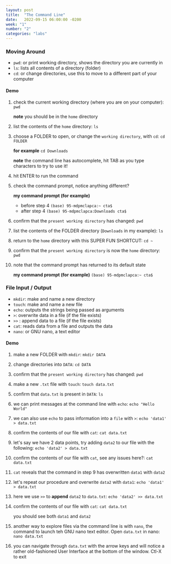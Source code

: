 ```yaml
---
layout: post
title:  "The Command Line"
date:   2022-09-15 06:00:00 -0200
week: "1"
number: "2"
categories: "labs"
---
```


### Moving Around
* `pwd`: or print working directory, shows the directory you are currently in
* `ls`: lists all contents of a directory (folder)
* `cd`: or change directories, use this to move to a different part of your computer


#### Demo
1. check the current working directory (where you are on your computer): `pwd`

    **note** you should be in the `home` directory
2. list the contents of the `home` directory: `ls`
3. choose a FOLDER to open, or change the `working directory`, with `cd`: `cd FOLDER`

    **for example** `cd Downloads`

    **note** the command line has autocomplete, hit TAB as you type characters to try to use it!

4. hit ENTER to run the command
5. check the command prompt, notice anything different?

    **my command prompt (for example)**
    * before step 4 `(base) 95-mdpmclapca:~ cta$`
    * after step 4 `(base) 95-mdpmclapca:Downloads cta$`
6. confirm that the `present working directory` has changed: `pwd`
7. list the contents of the FOLDER directory (`Downloads` in my example): `ls`
8. return to the `home` directory with this SUPER FUN SHORTCUT: `cd ~`
9. confirm that the `present working directory` is now the `home` directory: `pwd`
10. note that the command prompt has returned to its default state

    **my command prompt (for example)** `(base) 95-mdpmclapca:~ cta$`


### File Input / Output

* `mkdir`: make and name a new directory
* `touch`: make and name a new file
* `echo`: outputs the strings being passed as arguments
* `>`: overwrite data in a file (if the file exists)
* `>>` : append data to a file (if the file exists)
* `cat`: reads data from a file and outputs the data
* `nano`: or GNU nano, a text editor


#### Demo
1. make a new FOLDER with `mkdir`: `mkdir DATA`
2. change directories into `DATA`: `cd DATA`
3. confirm that the `present working directory` has changed: `pwd`
4. make a new `.txt` file with `touch`: `touch data.txt`
5. confirm that `data.txt` is present in `DATA`: `ls`
6. we can print messages at the command line with `echo`: `echo "Hello World"`
7. we can also use `echo` to pass information into a `file` with `>`: `echo 'data1' > data.txt`
8. confirm the contents of our file with `cat`: `cat data.txt`
9. let's say we have 2 data points, try adding `data2` to our file with the following: `echo 'data2' > data.txt`
10. confirm the contents of our file with `cat`, see any issues here?: `cat data.txt`
11. `cat` reveals that the command in step 9 has overwritten `data1` with `data2`
12. let's repeat our procedure and overwrite `data2` with `data1`: `echo 'data1' > data.txt`
13. here we use `>>` to **append** `data2` to `data.txt`: `echo 'data2' >> data.txt`
14. confirm the contents of our file with `cat`: `cat data.txt`

    you should see both `data1` and `data2`
15. another way to explore files via the command line is with `nano`, the command to launch teh GNU nano text editor. Open `data.txt` in nano: `nano data.txt`
16. you can navigate through `data.txt` with the arrow keys and will notice a rather old-fashioned User Interface at the bottom of the window. Ctl-X to exit
